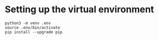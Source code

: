 # Setting up the virtual environment

```
python3 -m venv .env
source .env/bin/activate
pip install --upgrade pip
```